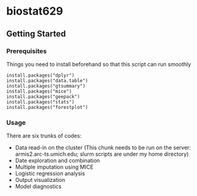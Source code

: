 # biostat629
## Getting Started

### Prerequisites

Things you need to install beforehand so that this script can run smoothly

```
install.packages("dplyr")
install.packages("data.table")
install.packages("gtsummary")
install.packages("mice")
install.packages("geepack")
install.packages("stats")
install.packages("forestplot")
```

### Usage
There are six trunks of codes:
* Data read-in on the cluster (This chunk needs to be run on the server: armis2.arc-ts.umich.edu; slurm scripts are under my home directory)
* Date exploration and combination 
* Multiple imputation using MICE
* Logistic regression analysis
* Output visualization
* Model diagnostics

